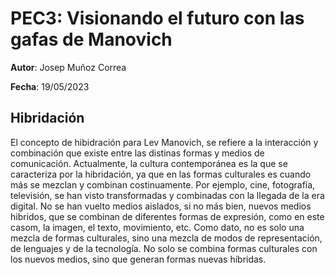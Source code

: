 # PEC3: Visionando el futuro con las gafas de Manovich

**Autor**: Josep Muñoz Correa

**Fecha**: 19/05/2023

## Hibridación

El concepto de hibidración para Lev Manovich, se refiere a la interacción y combinación que existe entre las distinas formas y medios de comunicación. Actualmente, la cultura contemporánea es la que se caracteriza por la hibridación, ya que en las formas culturales es cuando más se mezclan y combinan costinuamente. Por ejemplo, cine, fotografía, televisión, se han visto transformadas y combinadas con la llegada de la era digital. No se han vuelto medios aislados, si no más bien, nuevos medios hibridos, que se combinan de diferentes formas de expresión, como en este casom, la imagen, el texto, movimiento, etc. 
Como dato, no es solo una mezcla de formas culturales, sino una mezcla de modos de representación, de lenguajes y de la tecnología. No solo se combina formas culturales con los nuevos medios, sino que generan formas nuevas híbridas. 
